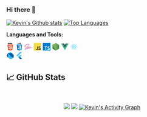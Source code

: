 ### Hi there 👋

[![Kevin's Github stats](https://github-readme-stats.vercel.app/api?username=kevinand11&count_private=true&show_icons=true&theme=light)](https://github.com/anuraghazra/github-readme-stats)
[![Top Languages](https://github-readme-stats.vercel.app/api/top-langs/?username=kevinand11&layout=compact&theme=light)](https://github.com/anuraghazra/github-readme-stats)


**Languages and Tools:**  

<code><img height="20" src="https://raw.githubusercontent.com/github/explore/80688e429a7d4ef2fca1e82350fe8e3517d3494d/topics/html/html.png"></code>
<code><img height="20" src="https://raw.githubusercontent.com/github/explore/80688e429a7d4ef2fca1e82350fe8e3517d3494d/topics/css/css.png"></code>
<code><img height="20" src="https://raw.githubusercontent.com/github/explore/80688e429a7d4ef2fca1e82350fe8e3517d3494d/topics/sass/sass.png"></code>
<code><img height="20" src="https://raw.githubusercontent.com/github/explore/80688e429a7d4ef2fca1e82350fe8e3517d3494d/topics/javascript/javascript.png"></code>
<code><img height="20" src="https://raw.githubusercontent.com/github/explore/80688e429a7d4ef2fca1e82350fe8e3517d3494d/topics/typescript/typescript.png"></code>
<code><img height="20" src="https://raw.githubusercontent.com/github/explore/80688e429a7d4ef2fca1e82350fe8e3517d3494d/topics/nodejs/nodejs.png"></code>
<code><img height="20" src="https://raw.githubusercontent.com/github/explore/80688e429a7d4ef2fca1e82350fe8e3517d3494d/topics/vue/vue.png"></code>
<code><img height="20" src="https://raw.githubusercontent.com/github/explore/80688e429a7d4ef2fca1e82350fe8e3517d3494d/topics/react/react.png"></code>     
<code><img height="20" src="https://raw.githubusercontent.com/github/explore/80688e429a7d4ef2fca1e82350fe8e3517d3494d/topics/dart/dart.png"></code>
<code><img height="20" src="https://raw.githubusercontent.com/github/explore/80688e429a7d4ef2fca1e82350fe8e3517d3494d/topics/flutter/flutter.png"></code>    


## &#x1f4c8; GitHub Stats
<br> 
<p align="center">
  <img width="48%" src="https://github-readme-stats.vercel.app/api?username=kevinand11&show_icons=true&theme=tokyonight" />
  <img width="48%" src="https://github-readme-stats.vercel.app/api/top-langs?username=kevinand11&show_icons=true&theme=tokyonight" />
 <a href="https://github.com/usblankson/github-readme-activity-graph"><img alt="Kevin's Activity Graph" src="https://activity-graph.herokuapp.com/graph?username=kevinand11&bg_color=0D1117&color=5BCDEC&line=5BCDEC&point=FFFFFF&hide_border=true" /></a>
</p>
 
